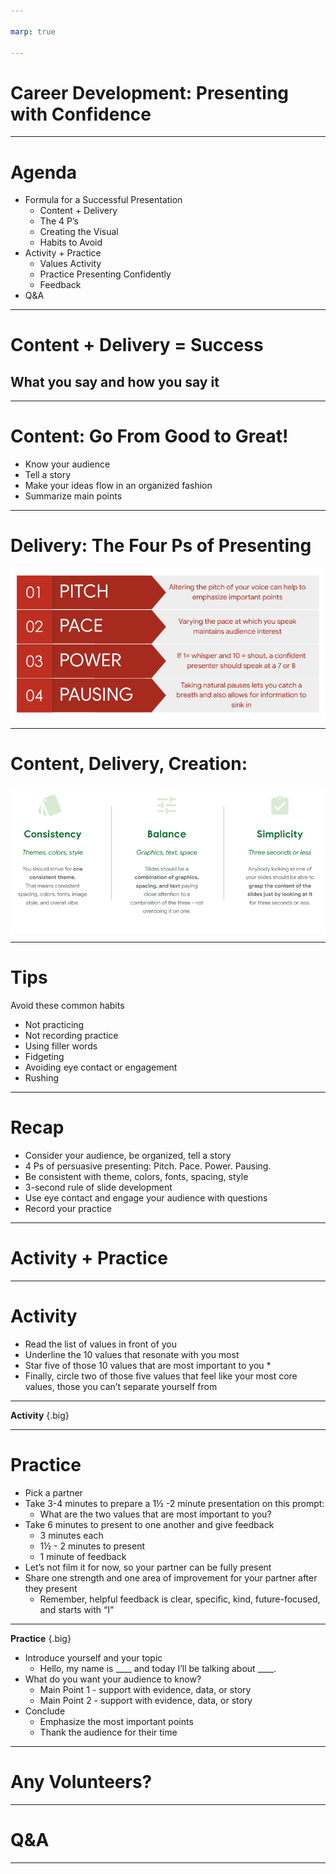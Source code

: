 ```yaml
---

marp: true

---
```


<style>
img[alt~="center"] {
  display: block;
  margin: 0 auto;
}
</style>

# Career Development: Presenting with Confidence

<!--
Today we’re talking about everyone’s favorite topic: public speaking. That was my attempt at a joke. I'm sure some of you enjoy public speaking and maybe others avoid it like the plague. 

Presenting with confidence is a critical skill, though. Your career will hopefully provide opportunities to give presentations to your team, at professional conferences, and/or in academic settings. Being an effective presenter gives you credibility and visibility across all of those environments. Furthermore, hard work can be overlooked or under-appreciated if presenters don’t convey their ideas and work products in clear, understandable, and compelling ways.

*Share any anecdote or personal story about why presenting with confidence is such an important skill.*

But being a strong presenter takes time to learn and practice. So I hope no matter where you are in your experience with presenting with confidence, you can take a few tips and some extra experience from today’s session.
-->

---

# Agenda

* Formula for a Successful Presentation
  * Content + Delivery
  * The 4 P’s
  * Creating the Visual
  * Habits to Avoid
* Activity + Practice
  * Values Activity
  * Practice Presenting Confidently
  * Feedback
* Q&A

<!--
We’ll start by going over what makes a successful presentation: content, delivery, creating helpful visuals, and avoiding certain presentation pitfalls. Then we’ll do a brief activity and practice presenting with confidence. We’ll close with feedback and Q&A.
-->

---

# Content + Delivery = Success

## What you say and how you say it

<!--
The two main components of giving a presentation are the content (what you say) and the delivery (how you say it).
-->

---

# Content: Go From Good to Great!

* Know your audience
* Tell a story
* Make your ideas flow in an organized fashion
* Summarize main points

<!--
First let's discuss content, which is everything you say, display, or show in your presentation. 

No matter what information you’re sharing, it’s important you tailor it to your audience. If the information you’re presenting to a non-technical or mixed audience is too technical or not well-explained, your audience is likely to tune out. Increase the likelihood that your presentation will be engaging and well-received by tailoring your slide design, verbiage, and content to them.

Second, using examples is a great way to tell a story that keeps your audience engaged. People remember how stories illuminated a particular point better than they will if just the point is presented.

Third, try to maintain a logical progression of ideas, keeping in mind the main purpose of the presentation. When possible, provide an agenda. With long presentations, it’s a good idea to benchmark your progress or potentially create different sections so the audience knows where you are in the presentation. 

Finally, it’s important to summarize the main points of your presentation at the end of any presentation and throughout different sections if the presentation is 30 or more minutes.
-->

---

# Delivery: The Four Ps of Presenting 

![center](res/presentconfidence02.png)

<!--
Next up is delivery, or, how you get the content across to your audience.

Pitch or ‘musicality’ has to do with the note with which we pitch a word or phrase. Steering away from a monotone and varying your pitch when appropriate grabs attention and emphasizes what you want to express. It also helps convey the urgency or novelty of what you’re saying. 

Pace is the speed at which you talk. Pace can also be helpful to drive emphasis. For instance, when you want to highlight an important point, slow down and speak distinctly.

Next is power. Regardless of whether you speak quietly or loudly in day-to-day conversation, being able to project your voice while presenting is a clear sign of confidence. It is impossible to ‘whisper’ and still be heard.

Pausing allows you time to think, and it can be effectively used to create anticipation. Sometimes silence can get people’s attention more than speaking. It also allows sufficient time for an audience to fully absorb your message.

Which of these is something you think your presentation skills should improve on? Or what do you feel like you do well?

Image Details:
* [presentconfidence02.png](https://opensource.google/docs/copyright/): Copyright Google
-->

---

# Content, Delivery, Creation:

![center](res/presentconfidence03.png)

<!--
Now that we’ve covered what makes up a strong presentation, let’s go over some suggestions for how to achieve it. These are some general rules of thumb when making any presentation.

It’s important that your slides, tone, and overall presentation are consistent.

A presentation should be a simple representation of pieces of information. It only acts as a visual aid to the broader story, project, or conversation. Therefore, the key points in this deck would be explained verbally in a presentation rather than all piled onto a slide.

For all slides, apply the 3-second rule. People should be able to glean the point you're trying to convey on a slide within three seconds or less.

Image Details
* [presentconfidence03.png](https://opensource.google/docs/copyright/): Copyright Google
-->

---

# Tips

Avoid these common habits
* Not practicing
* Not recording practice
* Using filler words
* Fidgeting
* Avoiding eye contact or engagement
* Rushing

<!--
These are common presentation quirks that usually stem from nervousness or lack of preparedness. It’s important to be aware and try to avoid them, as they can detract from the impact of your presentation.

First, know your content, and do not read directly from the slides. Even if you feel you know your content well, practicing is essential. You may pick up on a slide or order that needs revising.

Record yourself when you practice so you can see what the audience will see. Look for ways to improve. Were there any awkward transitions? Did something not make sense?

Avoid using comfort/filler words like “um, like, y’know.” This is often subconscious. We don’t always realize when or how often we use fillers, which is another great reason to record yourself practicing.

Fidgeting, like touching your hair, fiddling with your clothes, etc., is very distracting for the audience. Some people roll up a piece of paper or pull on their work badge. Work on it if you know you have something like that.

A key part of presenting with confidence is engaging with your audience. You don’t want to exclude them from the presentation by avoiding eye contact or looking at the floor. Rotate who you make eye contact with to help keep people engaged. Ask them questions, and engage them in what you’re doing.

Don’t speed through your presentation. Your audience wants to hear what you have to say, and it is more inclusive of different kinds of learners and people with varying levels of English language acquisition to speak clearly and not too fast.

Which of these do you fall victim to? 
-->

---

# Recap

* Consider your audience, be organized, tell a story
* 4 Ps of persuasive presenting: Pitch. Pace. Power. Pausing.
* Be consistent with theme, colors, fonts, spacing, style
* 3-second rule of slide development
* Use eye contact and engage your audience with questions
* Record your practice 

<!--
Take a moment to read over some main points thus far. Also, here’s me putting to use the suggestion to recap for the audience!

What questions or comments do you have about the content we’ve covered so far? 
-->

---

# Activity + Practice 

<!--
Let’s do a brief activity and then put these presentation suggestions into practice!

[Pass out list of values handout.]
-->

---

# Activity 

* Read the list of values in front of you
* Underline the 10 values that resonate with you most
* Star five of those 10 values that are most important to you *
* Finally, circle two of those five values that feel like your most core values, those you can’t separate yourself from 

---

**Activity** {.big}

<!--

*Ensure students have the values handout.*

Take a moment to read over the list of values in front of you. When you’re done, underline the 10 values that resonate with you most.

Looking at this list of 10, star the five values that are most important to you.

Now, this part might be the most difficult, but the final task here is to circle two of those five values that are your core values. You may find that some of the other values that resonate with you fall under those two. Think of these values as the ones you hold yourself to in your everyday behavior and future planning, the values you aspire to embody - maybe so much so that you do so unconsciously. 

*Allow students one minute to find those two values.*

Why two values, you may ask? Researcher, public speaker, social worker, and famous author Brene Brown writes extensively about the importance of determining your two core values. If we have too many, they lose meaning and we aren’t able to hold ourselves to them. The two values that feel inextricably intertwined with who you are as a person are those two values.

*Facilitator should feel free to share their own two values here.*

Does anyone want to share what 1 or 2 of their values are? 
-->

---

# Practice 

* Pick a partner
* Take 3-4 minutes to prepare a 1½ -2 minute presentation on this prompt:
  * What are the two values that are most important to you?
* Take 6 minutes to present to one another and give feedback
  * 3 minutes each 
  * 1½ - 2 minutes to present
  * 1 minute of feedback
* Let’s not film it for now, so your partner can be fully present
* Share one strength and one area of improvement for your partner after they present
    * Remember, helpful feedback is clear, specific, kind, future-focused, and starts with “I”

<!--
Now, we’re going to share these values in a brief presentation to a partner. (We’ll also revisit these values in our next career development session, so don’t forget what you chose!)

*Ask a student to read the instructions aloud.*

Questions before we get started? 
-->

---

**Practice** {.big}

* Introduce yourself and your topic
  * Hello, my name is ____ and today I’ll be talking about ____.
* What do you want your audience to know?
  * Main Point 1 - support with evidence, data, or story
  * Main Point 2 - support with evidence, data, or story
* Conclude
  * Emphasize the most important points
  * Thank the audience for their time
 
 <!--
Here’s one way you can structure your presentation, but feel free to be creative. Note that this isn’t a likely a place for data, but I wanted to include it as a method of supporting a main point.

*If desired, the facilitator can share an example presentation before releasing students.*

*Flip back to previous slide so those instructions are displayed for students as they work. Give students 10 minutes total for this entire exercise, letting them know when they should transition from preparing the presentations to giving them and switching between partners.*
-->

---

# Any Volunteers?

<!--

*After students have presented to their partners and given and received feedback, ask if anyone would like to present to the class. Thank students who volunteer. Move on to closing if no one volunteers or if running short on time.*

What was this experience like for you? Which of the best practices we went over were difficult to apply? What did you or your partner do particularly well? What would you work to improve if you gave this presentation again?
-->

---

# Q&A

<!--
Thank you all so much for engaging in this session and sharing about yourselves in these presentations. 

As I mentioned in the beginning of this presentation, becoming a presenter takes time and involves significant, frequent practice. I hope you’ve taken something from today’s session that you can apply to your project presentations and other presentations you give in the future. What remaining questions do you have?
-->

---
